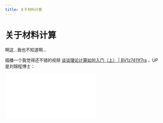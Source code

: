 ```yaml
---
title: 关于材料计算
---
```


# 关于材料计算

啊这...我也不知道啊...

插播一个我觉得还不错的视频 [谈谈理论计算如何入门（上） | BV1z7411f7ra](https://www.bilibili.com/video/BV1z7411f7ra) ，UP是刘锦程博士：

<div class="btv" id="btv">
    <iframe src="//player.bilibili.com/player.html?aid=96602788&bvid=BV1z7411f7ra&cid=164912463&page=1" scrolling="no" border="0" frameborder="no" framespacing="0" allowfullscreen="true"> 		</iframe>
</div>



